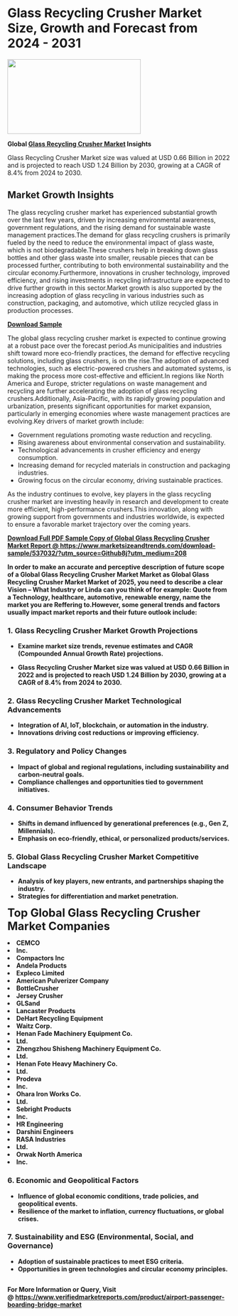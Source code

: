 <H1>Glass Recycling Crusher Market Size, Growth and Forecast from 2024 - 2031</H1><img class="aligncenter size-medium wp-image-584254" src="https://thirdeyenews.in/wp-content/uploads/2024/09/Global-Market-Research-300x168.jpeg" alt="" width="300" height="168" /><p><strong>Global&nbsp;<a href="https://www.marketsizeandtrends.com/download-sample/537032/?utm_source=Github8j?utm_medium=208">Glass Recycling Crusher Market</a> Insights</strong></p><p>Glass Recycling Crusher Market size was valued at USD 0.66 Billion in 2022 and is projected to reach USD 1.24 Billion by 2030, growing at a CAGR of 8.4% from 2024 to 2030.</p><p><h2>Market Growth Insights</h2> <p>The glass recycling crusher market has experienced substantial growth over the last few years, driven by increasing environmental awareness, government regulations, and the rising demand for sustainable waste management practices.The demand for glass recycling crushers is primarily fueled by the need to reduce the environmental impact of glass waste, which is not biodegradable.These crushers help in breaking down glass bottles and other glass waste into smaller, reusable pieces that can be processed further, contributing to both environmental sustainability and the circular economy.Furthermore, innovations in crusher technology, improved efficiency, and rising investments in recycling infrastructure are expected to drive further growth in this sector.Market growth is also supported by the increasing adoption of glass recycling in various industries such as construction, packaging, and automotive, which utilize recycled glass in production processes.</p> <p><strong><a href="#">Download Sample</a></strong></p> <p>The global glass recycling crusher market is expected to continue growing at a robust pace over the forecast period.As municipalities and industries shift toward more eco-friendly practices, the demand for effective recycling solutions, including glass crushers, is on the rise.The adoption of advanced technologies, such as electric-powered crushers and automated systems, is making the process more cost-effective and efficient.In regions like North America and Europe, stricter regulations on waste management and recycling are further accelerating the adoption of glass recycling crushers.Additionally, Asia-Pacific, with its rapidly growing population and urbanization, presents significant opportunities for market expansion, particularly in emerging economies where waste management practices are evolving.Key drivers of market growth include: <ul> <li>Government regulations promoting waste reduction and recycling.</li> <li>Rising awareness about environmental conservation and sustainability.</li> <li>Technological advancements in crusher efficiency and energy consumption.</li> <li>Increasing demand for recycled materials in construction and packaging industries.</li> <li>Growing focus on the circular economy, driving sustainable practices.</li> </ul> <p>As the industry continues to evolve, key players in the glass recycling crusher market are investing heavily in research and development to create more efficient, high-performance crushers.This innovation, along with growing support from governments and industries worldwide, is expected to ensure a favorable market trajectory over the coming years.</p> <p><strong><a href="#"></p><p><span class=""><strong>Download Full PDF Sample Copy of Global Glass Recycling Crusher Market Report</strong> @ <a href="https://www.marketsizeandtrends.com/download-sample/537032/?utm_source=Github8j?utm_medium=208" target="_blank">https://www.marketsizeandtrends.com/download-sample/537032/?utm_source=Github8j?utm_medium=208</a></span></p><p>In order to make an accurate and perceptive description of future scope of a Global&nbsp;Glass Recycling Crusher Market Market as Global&nbsp;Glass Recycling Crusher Market Market of 2025, you need to describe a clear Vision &ndash; What Industry or Linda can you think of for example: Quote from a Technology, healthcare, automotive, renewable energy, name the market you are Reffering to.However, some general trends and factors usually impact market reports and their future outlook include:</p><h3>1.&nbsp;<strong>Glass Recycling Crusher Market Growth Projections</strong></h3><ul><li>Examine market size trends, revenue estimates and CAGR (Compounded Annual Growth Rate) projections.</li><li><p>Glass Recycling Crusher Market size was valued at USD 0.66 Billion in 2022 and is projected to reach USD 1.24 Billion by 2030, growing at a CAGR of 8.4% from 2024 to 2030.</p></li></ul><h3>2.&nbsp;<strong>Glass Recycling Crusher Market Technological Advancements</strong></h3><ul><li>Integration of AI, IoT, blockchain, or automation in the industry.</li><li>Innovations driving cost reductions or improving efficiency.</li></ul><h3>3.&nbsp;<strong>Regulatory and Policy Changes</strong></h3><ul><li>Impact of global and regional regulations, including sustainability and carbon-neutral goals.</li><li>Compliance challenges and opportunities tied to government initiatives.</li></ul><h3>4.&nbsp;<strong>Consumer Behavior Trends</strong></h3><ul><li>Shifts in demand influenced by generational preferences (e.g., Gen Z, Millennials).</li><li>Emphasis on eco-friendly, ethical, or personalized products/services.</li></ul><h3>5.&nbsp;<strong>Global Glass Recycling Crusher Market Competitive Landscape</strong></h3><ul><li>Analysis of key players, new entrants, and partnerships shaping the industry.</li><li>Strategies for differentiation and market penetration.</li></ul><p data-pm-slice="1 1 []"><span style="color: inherit; font-family: inherit; font-size: 25px;">Top Global Glass Recycling Crusher Market Companies</span></p><div class="" data-test-id=""><p><li>CEMCO</li><li> Inc.</li><li> Compactors Inc</li><li> Andela Products</li><li> Expleco Limited</li><li> American Pulverizer Company</li><li> BottleCrusher</li><li> Jersey Crusher</li><li> GLSand</li><li> Lancaster Products</li><li> DeHart Recycling Equipment</li><li> Waitz Corp.</li><li> Henan Fade Machinery Equipment Co.</li><li> Ltd.</li><li> Zhengzhou Shisheng Machinery Equipment Co.</li><li> Ltd.</li><li> Henan Fote Heavy Machinery Co.</li><li> Ltd.</li><li> Prodeva</li><li> Inc.</li><li> Ohara Iron Works Co.</li><li> Ltd.</li><li> Sebright Products</li><li> Inc.</li><li> HR Engineering</li><li> Darshini Engineers</li><li> RASA Industries</li><li> Ltd.</li><li> Orwak North America</li><li> Inc.</li></p></div><h3>6.&nbsp;<strong>Economic and Geopolitical Factors</strong></h3><ul><li>Influence of global economic conditions, trade policies, and geopolitical events.</li><li>Resilience of the market to inflation, currency fluctuations, or global crises.</li></ul><h3>7.&nbsp;<strong>Sustainability and ESG (Environmental, Social, and Governance)</strong></h3><ul><li>Adoption of sustainable practices to meet ESG criteria.</li><li>Opportunities in green technologies and circular economy principles.</li></ul><h2><strong style="font-size: 14px;">For More Information or Query, Visit @&nbsp;</strong><a style="background-color: #ffffff; font-size: 14px;" href="https://www.marketsizeandtrends.com/report/glass-recycling-crusher-market/" target="_blank">https://www.verifiedmarketreports.com/product/airport-passenger-boarding-bridge-market</a></h2>